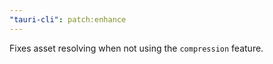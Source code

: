 ```yaml
---
"tauri-cli": patch:enhance
---
```


Fixes asset resolving when not using the `compression` feature.
